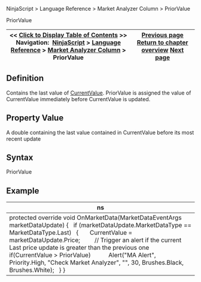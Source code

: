 ﻿
NinjaScript > Language Reference > Market Analyzer Column > PriorValue

PriorValue

| << [Click to Display Table of Contents](priorvalue.md) >> **Navigation:**     [NinjaScript](ninjascript-1.md) > [Language Reference](language_reference_wip-1.md) > [Market Analyzer Column](market_analyzer_column-1.md) > PriorValue | [Previous page](onrender2-1.md) [Return to chapter overview](market_analyzer_column-1.md) [Next page](optimization_fitness-1.md) |
| --- | --- |
## Definition
Contains the last value of [CurrentValue](currentvalue-1.md). PriorValue is assigned the value of CurrentValue immediately before CurrentValue is updated.
 
## Property Value
A double containing the last value contained in CurrentValue before its most recent update
 
## Syntax
PriorValue
 
## 
## Example

| ns |
| --- |
| protected override void OnMarketData(MarketDataEventArgs marketDataUpdate) {    if (marketDataUpdate.MarketDataType == MarketDataType.Last)    {        CurrentValue = marketDataUpdate.Price;          // Trigger an alert if the current Last price update is greater than the previous one        if(CurrentValue > PriorValue)            Alert("MA Alert", Priority.High, "Check Market Analyzer", "", 30, Brushes.Black, Brushes.White);    } } |
